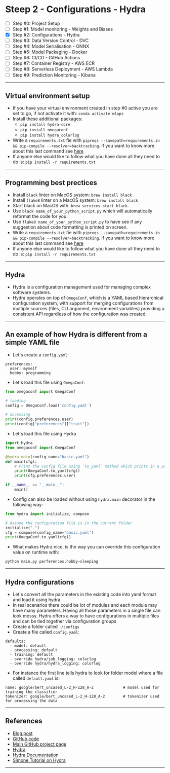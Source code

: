 # Steep 2 - Configurations - Hydra
- [ ] Step #0: Project Setup
- [ ] Step #1: Model monitoring - Weights and Biases
- [x] Step #2: Configurations - Hydra
- [ ] Step #3: Data Version Control - DVC
- [ ] Step #4: Model Serialisation - ONNX
- [ ] Step #5: Model Packaging - Docker
- [ ] Step #6: CI/CD - GitHub Actions
- [ ] Step #7: Container Registry - AWS ECR
- [ ] Step #8: Serverless Deployment - AWS Lambda
- [ ] Step #9: Prediction Monitoring - Kibana
***


## Virtual environment setup
- If you have your virtual environment created in step #0 active you are set to go, if not activate it with: `conda activate mlops`
- Install these additional packages:
    - `pip install hydra-core`
    - `pip install omegaconf`
    - `pip install hydra_colorlog`
- Write a `requirements.txt` fie with `pipreqs --savepath=requirements.in && pip-compile --resolver=backtracking`. If you want to know more about this last command see [here](https://github.com/kyaiooiayk/Python-Programming/blob/main/tutorials/requirements.md)
- If anyone else would like to follow what you have done all they need to do is: `pip install -r requirements.txt`
***

## Programming best prectices
- Install `black` linter on MacOS system: `brew install black`
- Install `flake8` linter on a MacOS system: `brew install black`
- Start black on MacOS with: `brew services start black`.
- Use `black name_of_your_python_script.py` which will automatically reformat the code for you.
- Use `flake8 name_of_your_python_script.py` to have see if any suggestion about code formatting is printed on screen.
- Write a `requirements.txt` fie with `pipreqs --savepath=requirements.in && pip-compile --resolver=backtracking`. If you want to know more about this last command see [here](https://github.com/kyaiooiayk/Python-Programming/blob/main/tutorials/requirements.md)
- If anyone else would like to follow what you have done all they need to do is: `pip install -r requirements.txt`
***

## Hydra
- Hydra is a configuration management used for managing complex software systems. 
- Hydra operates on top of `OmegaConf`, which is a YAML based hierarchical configuration system, with support for merging configurations from multiple sources (files, CLI argument, environment variables) providing a consistent API regardless of how the configuration was created.
***

## An example of how Hydra is different from a simple YAML file

- Let's create a `config.yaml`:
```shell
preferences:
  user: myself
  hobby: programming
```
- Let's load this file using `OmegaConf`:
```python
from omegaconf import OmegaConf

# loading
config = OmegaConf.load('config.yaml')

# accessing
print(config.preferences.user)
print(config["preferences"]["trait"])
```
- Let's load this file using Hydra
```python
import hydra
from omegaconf import OmegaConf

@hydra.main(config_name="basic.yaml")
def main(cfg):
    # Print the config file using `to_yaml` method which prints in a pretty manner
    print(OmegaConf.to_yaml(cfg))
    print(cfg.preferences.user)

if __name__ == "__main__":
    main()
```
- Config can also be loaded without using `hydra.main` decorator in the following way:
```python
from hydra import initialize, compose

# Assume the configuration file is in the current folder
initialize(".")  
cfg = compose(config_name="basic.yaml")
print(OmegaConf.to_yaml(cfg))
```
- What makes Hydra nice, is the way you can override this configuration value on runtime with:
```python
python main.py perferences.hobby=sleeping
```
***

## Hydra configurations
- Let's convert all the parameters in the existing code into yaml format and load it using hydra.
- In real scenarios there could be lot of modules and each module may have many parameters. Having all those parameters in a single file can look messy. Hydra offers a way to have configurations in multiple files and can be tied together via configuration groups
- Create a folder called `./configs`
- Create a file called `config.yaml`:
```shell
defaults:
  - model: default
  - processing: default
  - training: default
  - override hydra/job_logging: colorlog
  - override hydra/hydra_logging: colorlog
```
- For instance the first line tells hydra to look for folder model where a file called `default.yaml` is:
```shell
name: google/bert_uncased_L-2_H-128_A-2             # model used for training the classifier
tokenizer: google/bert_uncased_L-2_H-128_A-2        # tokenizer used for processing the data
```
***

## References
- [Blog post](https://www.ravirajag.dev/blog/mlops-hydra-config)
- [GitHub code](https://github.com/graviraja/MLOps-Basics/tree/main/week_2_hydra_config)
- [Main GitHub project page](https://github.com/graviraja/MLOps-Basics)
- [Hydra](https://hydra.cc/)
- [Hydra Documentation](https://hydra.cc/docs/intro)
- [Simone Tutorial on Hydra](https://www.sscardapane.it/tutorials/hydra-tutorial/#executing-multiple-runs)
***